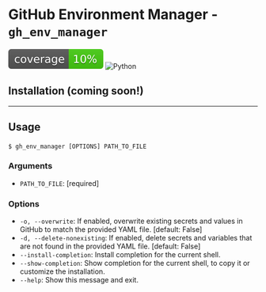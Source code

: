 # GitHub Environment Manager - `gh_env_manager`

![Pytest coverage](./.github/badges/coverage.svg)
![Python](https://img.shields.io/badge/python-3.9%20-blue)

## Installation (coming soon!)

<!-- 
```bash
pip install gh-env-manager
``` -->

---

## Usage

```console
$ gh_env_manager [OPTIONS] PATH_TO_FILE
```

### Arguments

* `PATH_TO_FILE`: [required]

### Options

* `-o, --overwrite`: If enabled, overwrite existing secrets and values in GitHub to match the provided YAML file.  [default: False]
* `-d, --delete-nonexisting`: If enabled, delete secrets and variables that are not found in the provided YAML file.  [default: False]
* `--install-completion`: Install completion for the current shell.
* `--show-completion`: Show completion for the current shell, to copy it or customize the installation.
* `--help`: Show this message and exit.
